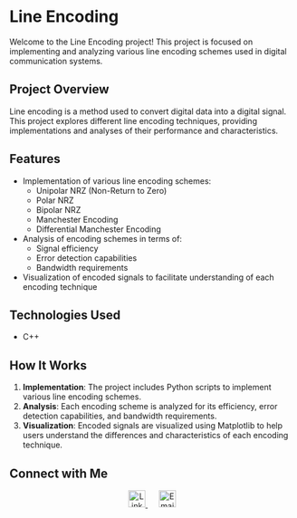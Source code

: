 # Line Encoding

Welcome to the Line Encoding project! This project is focused on implementing and analyzing various line encoding schemes used in digital communication systems.

## Project Overview

Line encoding is a method used to convert digital data into a digital signal. This project explores different line encoding techniques, providing implementations and analyses of their performance and characteristics.

## Features

- Implementation of various line encoding schemes:
  - Unipolar NRZ (Non-Return to Zero)
  - Polar NRZ
  - Bipolar NRZ
  - Manchester Encoding
  - Differential Manchester Encoding
- Analysis of encoding schemes in terms of:
  - Signal efficiency
  - Error detection capabilities
  - Bandwidth requirements
- Visualization of encoded signals to facilitate understanding of each encoding technique

## Technologies Used

- C++

## How It Works

1. **Implementation**: The project includes Python scripts to implement various line encoding schemes.
2. **Analysis**: Each encoding scheme is analyzed for its efficiency, error detection capabilities, and bandwidth requirements.
3. **Visualization**: Encoded signals are visualized using Matplotlib to help users understand the differences and characteristics of each encoding technique.

## Connect with Me

<p align="center">
  <a href="https://www.linkedin.com/in/abhigna-narra-05873b231/" target="_blank">
    <img height="30" src="https://img.shields.io/badge/LinkedIn-0077B5?style=for-the-badge&logo=linkedin&logoColor=white" alt="LinkedIn">
  </a>
  &nbsp;&nbsp;&nbsp;&nbsp;
  <a href="mailto:narraabhigna@gmail.com" target="_blank">
    <img height="30" src="https://img.shields.io/badge/Email-D14836?style=for-the-badge&logo=gmail&logoColor=white" alt="Email">
  </a>
</p>
